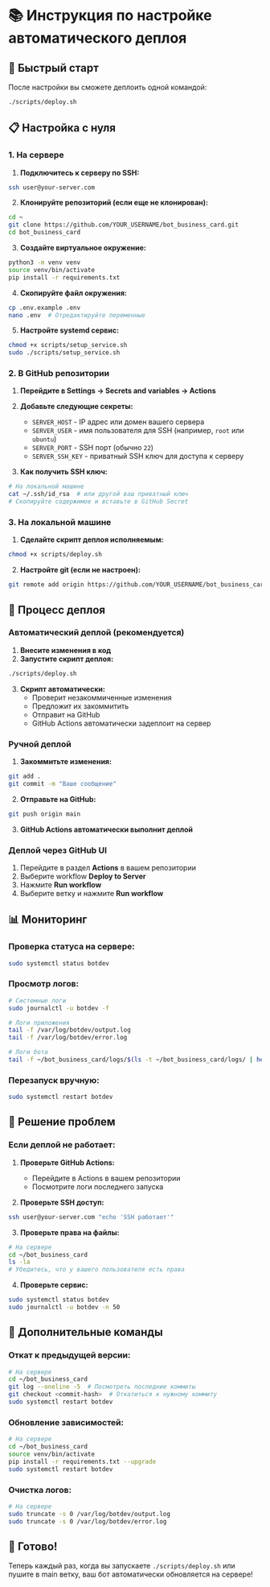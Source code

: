 # 📚 Инструкция по настройке автоматического деплоя

## 🚀 Быстрый старт

После настройки вы сможете деплоить одной командой:
```bash
./scripts/deploy.sh
```

## 📋 Настройка с нуля

### 1. На сервере

1. **Подключитесь к серверу по SSH:**
```bash
ssh user@your-server.com
```

2. **Клонируйте репозиторий (если еще не клонирован):**
```bash
cd ~
git clone https://github.com/YOUR_USERNAME/bot_business_card.git
cd bot_business_card
```

3. **Создайте виртуальное окружение:**
```bash
python3 -m venv venv
source venv/bin/activate
pip install -r requirements.txt
```

4. **Скопируйте файл окружения:**
```bash
cp .env.example .env
nano .env  # Отредактируйте переменные
```

5. **Настройте systemd сервис:**
```bash
chmod +x scripts/setup_service.sh
sudo ./scripts/setup_service.sh
```

### 2. В GitHub репозитории

1. **Перейдите в Settings → Secrets and variables → Actions**

2. **Добавьте следующие секреты:**

   - `SERVER_HOST` - IP адрес или домен вашего сервера
   - `SERVER_USER` - имя пользователя для SSH (например, `root` или `ubuntu`)
   - `SERVER_PORT` - SSH порт (обычно `22`)
   - `SERVER_SSH_KEY` - приватный SSH ключ для доступа к серверу

3. **Как получить SSH ключ:**
```bash
# На локальной машине
cat ~/.ssh/id_rsa  # или другой ваш приватный ключ
# Скопируйте содержимое и вставьте в GitHub Secret
```

### 3. На локальной машине

1. **Сделайте скрипт деплоя исполняемым:**
```bash
chmod +x scripts/deploy.sh
```

2. **Настройте git (если не настроен):**
```bash
git remote add origin https://github.com/YOUR_USERNAME/bot_business_card.git
```

## 🔄 Процесс деплоя

### Автоматический деплой (рекомендуется)

1. **Внесите изменения в код**
2. **Запустите скрипт деплоя:**
```bash
./scripts/deploy.sh
```
3. **Скрипт автоматически:**
   - Проверит незакоммиченные изменения
   - Предложит их закоммитить
   - Отправит на GitHub
   - GitHub Actions автоматически задеплоит на сервер

### Ручной деплой

1. **Закоммитьте изменения:**
```bash
git add .
git commit -m "Ваше сообщение"
```

2. **Отправьте на GitHub:**
```bash
git push origin main
```

3. **GitHub Actions автоматически выполнит деплой**

### Деплой через GitHub UI

1. Перейдите в раздел **Actions** в вашем репозитории
2. Выберите workflow **Deploy to Server**
3. Нажмите **Run workflow**
4. Выберите ветку и нажмите **Run workflow**

## 📊 Мониторинг

### Проверка статуса на сервере:
```bash
sudo systemctl status botdev
```

### Просмотр логов:
```bash
# Системные логи
sudo journalctl -u botdev -f

# Логи приложения
tail -f /var/log/botdev/output.log
tail -f /var/log/botdev/error.log

# Логи бота
tail -f ~/bot_business_card/logs/$(ls -t ~/bot_business_card/logs/ | head -1)
```

### Перезапуск вручную:
```bash
sudo systemctl restart botdev
```

## 🔧 Решение проблем

### Если деплой не работает:

1. **Проверьте GitHub Actions:**
   - Перейдите в Actions в вашем репозитории
   - Посмотрите логи последнего запуска

2. **Проверьте SSH доступ:**
```bash
ssh user@your-server.com "echo 'SSH работает'"
```

3. **Проверьте права на файлы:**
```bash
# На сервере
cd ~/bot_business_card
ls -la
# Убедитесь, что у вашего пользователя есть права
```

4. **Проверьте сервис:**
```bash
sudo systemctl status botdev
sudo journalctl -u botdev -n 50
```

## 📝 Дополнительные команды

### Откат к предыдущей версии:
```bash
# На сервере
cd ~/bot_business_card
git log --oneline -5  # Посмотреть последние коммиты
git checkout <commit-hash>  # Откатиться к нужному коммиту
sudo systemctl restart botdev
```

### Обновление зависимостей:
```bash
# На сервере
cd ~/bot_business_card
source venv/bin/activate
pip install -r requirements.txt --upgrade
sudo systemctl restart botdev
```

### Очистка логов:
```bash
# На сервере
sudo truncate -s 0 /var/log/botdev/output.log
sudo truncate -s 0 /var/log/botdev/error.log
```

## 🎯 Готово!

Теперь каждый раз, когда вы запускаете `./scripts/deploy.sh` или пушите в main ветку, ваш бот автоматически обновляется на сервере!